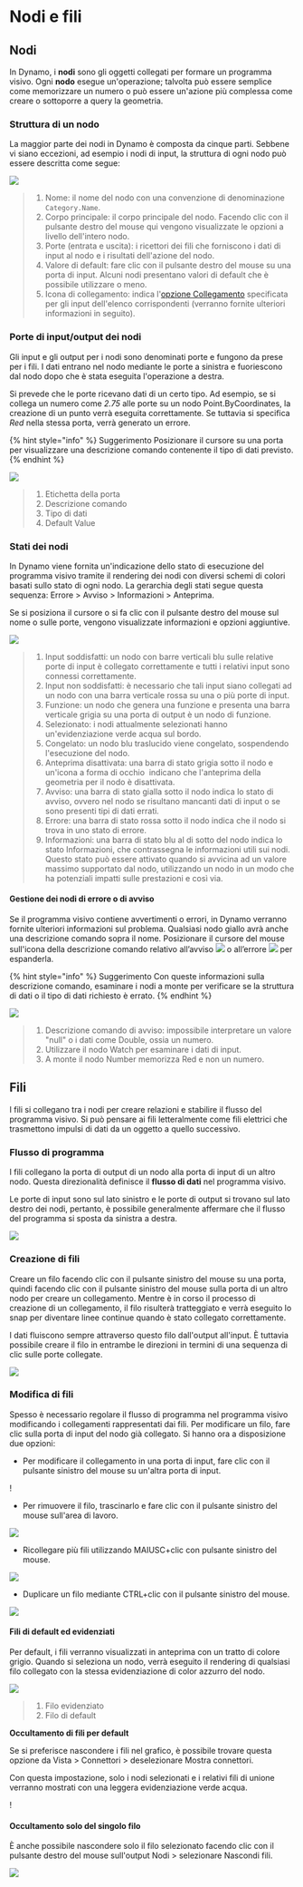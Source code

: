 # Nodi e fili

## Nodi

In Dynamo, i **nodi** sono gli oggetti collegati per formare un programma visivo. Ogni **nodo** esegue un'operazione; talvolta può essere semplice come memorizzare un numero o può essere un'azione più complessa come creare o sottoporre a query la geometria.

### Struttura di un nodo

La maggior parte dei nodi in Dynamo è composta da cinque parti. Sebbene vi siano eccezioni, ad esempio i nodi di input, la struttura di ogni nodo può essere descritta come segue:

![](images/nodesandwires-nodesanatomy.jpg)

> 1. Nome: il nome del nodo con una convenzione di denominazione `Category.Name`.
> 2. Corpo principale: il corpo principale del nodo. Facendo clic con il pulsante destro del mouse qui vengono visualizzate le opzioni a livello dell'intero nodo.
> 3. Porte (entrata e uscita): i ricettori dei fili che forniscono i dati di input al nodo e i risultati dell'azione del nodo.
> 4. Valore di default: fare clic con il pulsante destro del mouse su una porta di input. Alcuni nodi presentano valori di default che è possibile utilizzare o meno.
> 5. Icona di collegamento: indica l'[opzione Collegamento](../5\_essential\_nodes\_and\_concepts/5-4\_designing-with-lists/1-whats-a-list.md#lacing) specificata per gli input dell'elenco corrispondenti (verranno fornite ulteriori informazioni in seguito).

### Porte di input/output dei nodi

Gli input e gli output per i nodi sono denominati porte e fungono da prese per i fili. I dati entrano nel nodo mediante le porte a sinistra e fuoriescono dal nodo dopo che è stata eseguita l'operazione a destra.

Si prevede che le porte ricevano dati di un certo tipo. Ad esempio, se si collega un numero come _2.75_ alle porte su un nodo Point.ByCoordinates, la creazione di un punto verrà eseguita correttamente. Se tuttavia si specifica _Red_ nella stessa porta, verrà generato un errore.

{% hint style="info" %} Suggerimento Posizionare il cursore su una porta per visualizzare una descrizione comando contenente il tipo di dati previsto. {% endhint %}

![](images/nodesandwires-nodesinputandtooltip.jpg)

> 1. Etichetta della porta
> 2. Descrizione comando
> 3. Tipo di dati
> 4. Default Value

### Stati dei nodi

In Dynamo viene fornita un'indicazione dello stato di esecuzione del programma visivo tramite il rendering dei nodi con diversi schemi di colori basati sullo stato di ogni nodo. La gerarchia degli stati segue questa sequenza: Errore > Avviso > Informazioni > Anteprima.

Se si posiziona il cursore o si fa clic con il pulsante destro del mouse sul nome o sulle porte, vengono visualizzate informazioni e opzioni aggiuntive.

![](../.gitbook/assets/nodesandwires-nodestates.png)

> 1. Input soddisfatti: un nodo con barre verticali blu sulle relative porte di input è collegato correttamente e tutti i relativi input sono connessi correttamente.
> 2. Input non soddisfatti: è necessario che tali input siano collegati ad un nodo con una barra verticale rossa su una o più porte di input.
> 3. Funzione: un nodo che genera una funzione e presenta una barra verticale grigia su una porta di output è un nodo di funzione.
> 4. Selezionato: i nodi attualmente selezionati hanno un'evidenziazione verde acqua sul bordo.
> 5. Congelato: un nodo blu traslucido viene congelato, sospendendo l'esecuzione del nodo.
> 6. Anteprima disattivata: una barra di stato grigia sotto il nodo e un'icona a forma di occhio <img src="images/nodesandwires-previewoff.jpg" alt="" data-size="line"> indicano che l'anteprima della geometria per il nodo è disattivata.
> 7. Avviso: una barra di stato gialla sotto il nodo indica lo stato di avviso, ovvero nel nodo se risultano mancanti dati di input o se sono presenti tipi di dati errati.
> 8. Errore: una barra di stato rossa sotto il nodo indica che il nodo si trova in uno stato di errore.
> 9. Informazioni: una barra di stato blu al di sotto del nodo indica lo stato Informazioni, che contrassegna le informazioni utili sui nodi. Questo stato può essere attivato quando si avvicina ad un valore massimo supportato dal nodo, utilizzando un nodo in un modo che ha potenziali impatti sulle prestazioni e così via.

#### Gestione dei nodi di errore o di avviso

Se il programma visivo contiene avvertimenti o errori, in Dynamo verranno fornite ulteriori informazioni sul problema. Qualsiasi nodo giallo avrà anche una descrizione comando sopra il nome. Posizionare il cursore del mouse sull'icona della descrizione comando relativo all’avviso ![](images/nodesandwires-nodewarningicon.png) o all’errore ![](images/nodesandwires-nodeerroricon.png) per espanderla.

{% hint style="info" %} Suggerimento Con queste informazioni sulla descrizione comando, esaminare i nodi a monte per verificare se la struttura di dati o il tipo di dati richiesto è errato. {% endhint %}

![](images/nodesandwires-nodeswithwarningtooltip.jpg)

> 1. Descrizione comando di avviso: impossibile interpretare un valore "null" o i dati come Double, ossia un numero.
> 2. Utilizzare il nodo Watch per esaminare i dati di input.
> 3. A monte il nodo Number memorizza Red e non un numero.

## Fili

I fili si collegano tra i nodi per creare relazioni e stabilire il flusso del programma visivo. Si può pensare ai fili letteralmente come fili elettrici che trasmettono impulsi di dati da un oggetto a quello successivo.

### Flusso di programma <a href="#program-flow" id="program-flow"></a>

I fili collegano la porta di output di un nodo alla porta di input di un altro nodo. Questa direzionalità definisce il **flusso di dati** nel programma visivo.

Le porte di input sono sul lato sinistro e le porte di output si trovano sul lato destro dei nodi, pertanto, è possibile generalmente affermare che il flusso del programma si sposta da sinistra a destra.

![](images/nodesandwires-flowofdata.jpg)

### Creazione di fili <a href="#creating-wires" id="creating-wires"></a>

Creare un filo facendo clic con il pulsante sinistro del mouse su una porta, quindi facendo clic con il pulsante sinistro del mouse sulla porta di un altro nodo per creare un collegamento. Mentre è in corso il processo di creazione di un collegamento, il filo risulterà tratteggiato e verrà eseguito lo snap per diventare linee continue quando è stato collegato correttamente.

I dati fluiscono sempre attraverso questo filo dall'output all'input. È tuttavia possibile creare il filo in entrambe le direzioni in termini di una sequenza di clic sulle porte collegate.

![](images/nodesandwires-creatingawire.gif)

### Modifica di fili <a href="#editing-wires" id="editing-wires"></a>

Spesso è necessario regolare il flusso di programma nel programma visivo modificando i collegamenti rappresentati dai fili. Per modificare un filo, fare clic sulla porta di input del nodo già collegato. Si hanno ora a disposizione due opzioni:

* Per modificare il collegamento in una porta di input, fare clic con il pulsante sinistro del mouse su un'altra porta di input.

\![](<images/nodesandwires-editwirechangeport(1)(1) (1) (2).gif>)

* Per rimuovere il filo, trascinarlo e fare clic con il pulsante sinistro del mouse sull'area di lavoro.

![](images/nodesandwires-editwiresremove.gif)

* Ricollegare più fili utilizzando MAIUSC+clic con pulsante sinistro del mouse.

![](images/nodesandwires-editmultiports.gif)

* Duplicare un filo mediante CTRL+clic con il pulsante sinistro del mouse.

![](images/nodesandwires-duplicatewire.gif)

#### Fili di default ed evidenziati <a href="#wire-previews" id="wire-previews"></a>

Per default, i fili verranno visualizzati in anteprima con un tratto di colore grigio. Quando si seleziona un nodo, verrà eseguito il rendering di qualsiasi filo collegato con la stessa evidenziazione di color azzurro del nodo.

![](images/nodesandwires-defaultvshighlightedwires.jpg)

> 1. Filo evidenziato
> 2. Filo di default

**Occultamento di fili per default**

Se si preferisce nascondere i fili nel grafico, è possibile trovare questa opzione da Vista > Connettori > deselezionare Mostra connettori.

Con questa impostazione, solo i nodi selezionati e i relativi fili di unione verranno mostrati con una leggera evidenziazione verde acqua.

\![](<images/nodesandwires-hidewiressetting(1) (1).gif>)

#### Occultamento solo del singolo filo

È anche possibile nascondere solo il filo selezionato facendo clic con il pulsante destro del mouse sull'output Nodi > selezionare Nascondi fili.

![](images/nodesandwires-hideselectedwire.gif)
